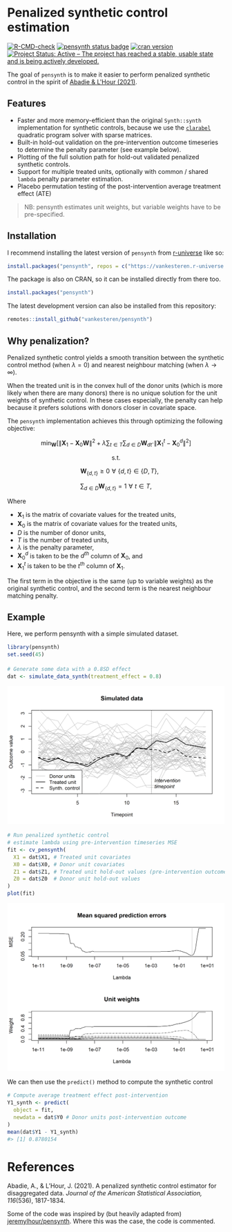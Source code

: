 
# Penalized synthetic control estimation

[![R-CMD-check](https://github.com/vankesteren/pensynth/actions/workflows/R-CMD-check.yaml/badge.svg)](https://github.com/vankesteren/pensynth/actions/workflows/R-CMD-check.yaml)
[![pensynth status badge](https://vankesteren.r-universe.dev/badges/pensynth)](https://vankesteren.r-universe.dev/pensynth)
[![cran version](
https://www.r-pkg.org/badges/version/pensynth)](https://cran.r-project.org/package=pensynth)
[![Project Status: Active – The project has reached a stable, usable state and is being actively developed.](https://www.repostatus.org/badges/latest/active.svg)](https://www.repostatus.org/#active)

The goal of `pensynth` is to make it easier to perform penalized synthetic control in the spirit of [Abadie & L'Hour (2021)](https://doi.org/10.1080/01621459.2021.1971535). 

## Features
- Faster and more memory-efficient than the original `Synth::synth` implementation for synthetic controls, because we use the [`clarabel`](https://oxfordcontrol.github.io/ClarabelDocs/stable/) quadratic program solver with sparse matrices.
- Built-in hold-out validation on the pre-intervention outcome timeseries to determine the penalty parameter (see example below).
- Plotting of the full solution path for hold-out validated penalized synthetic controls.
- Support for multiple treated units, optionally with common / shared `lambda` penalty parameter estimation.
- Placebo permutation testing of the post-intervention average treatment effect (ATE)

> NB: pensynth estimates unit weights, but variable weights have to be pre-specified.

## Installation

I recommend installing the latest version of `pensynth` from [r-universe](https://vankesteren.r-universe.dev/pensynth) like so:

```r
install.packages("pensynth", repos = c("https://vankesteren.r-universe.dev", "https://cloud.r-project.org"))
```

The package is also on CRAN, so it can be installed directly from there too.

```r
install.packages("pensynth")
```

The latest development version can also be installed from this repository:

```r
remotes::install_github("vankesteren/pensynth")
```

## Why penalization?

Penalized synthetic control yields a smooth transition between the synthetic control method (when $\lambda = 0$) and nearest neighbour matching (when $\lambda \to \infty$).

When the treated unit is in the convex hull of the donor units (which is more likely when there are many donors) there is no unique solution for the unit weights of synthetic control. In these cases especially, the penalty can help because it prefers solutions with donors closer in covariate space. 

The `pensynth` implementation achieves this through optimizing the following objective:

```math
\min_{\boldsymbol{W}} \left[ \| \boldsymbol{X}_1 - \boldsymbol{X}_0 \boldsymbol{W} \|^2 + \lambda \sum_{t\in T} \sum_{d\in D} \boldsymbol{W}_{dt} \cdot \|\boldsymbol{X}_1^t - \boldsymbol{X}_0^d\|^2 \right]
```
```math
\text{s.t.}
```
```math
\quad \boldsymbol{W}_{\{d,t\}} \geq 0 \,\,\forall \,\,\{d,t\} \in \{D, T\},
```
```math
\sum_{d\in D} \boldsymbol{W}_{\{d,t\}} = 1 \,\,\forall \,\,t \in T,
```

Where 
- $\boldsymbol{X}_1$ is the matrix of covariate values for the treated units,  
- $\boldsymbol{X}_0$ is the matrix of covariate values for the treated units, 
- $D$ is the number of donor units, 
- $T$ is the number of treated units,
- $\lambda$ is the penalty parameter,
- $\boldsymbol{X}_0^d$ is taken to be the $d^{th}$ column of $\boldsymbol{X}_0$, and 
- $\boldsymbol{X}_1^t$ is taken to be the $t^{th}$ column of $\boldsymbol{X}_1$.

The first term in the objective is the same (up to variable weights) as the original synthetic control, and the second term is the nearest neighbour matching penalty.

## Example

Here, we perform pensynth with a simple simulated dataset.

```r
library(pensynth)
set.seed(45)

# Generate some data with a 0.8SD effect
dat <- simulate_data_synth(treatment_effect = 0.8)
```
![dataplot](img/dataplot.png)

```r
# Run penalized synthetic control
# estimate lambda using pre-intervention timeseries MSE
fit <- cv_pensynth(
  X1 = dat$X1, # Treated unit covariates
  X0 = dat$X0, # Donor unit covariates
  Z1 = dat$Z1, # Treated unit hold-out values (pre-intervention outcome)
  Z0 = dat$Z0  # Donor unit hold-out values
)
plot(fit)
```
![cvplot](img/cvplot.png)

We can then use the `predict()` method to compute the synthetic control
```r
# Compute average treatment effect post-intervention
Y1_synth <- predict(
  object = fit, 
  newdata = dat$Y0 # Donor units post-intervention outcome
)
mean(dat$Y1 - Y1_synth)
#> [1] 0.8780154
```

# References

Abadie, A., & L’Hour, J. (2021). A penalized synthetic control estimator for disaggregated data. _Journal of the American Statistical Association, 116_(536), 1817-1834.

Some of the code was inspired by (but heavily adapted from) [jeremylhour/pensynth](https://github.com/jeremylhour/pensynth). Where this was the case, the code is commented.
